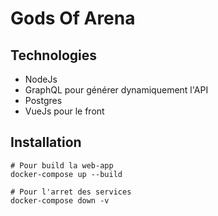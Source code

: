 # Gods Of Arena

## Technologies
- NodeJs
- GraphQL pour générer dynamiquement l'API
- Postgres
- VueJs pour le front

## Installation
```
# Pour build la web-app
docker-compose up --build

# Pour l'arret des services
docker-compose down -v
```
